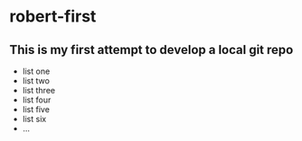 # robert-first
## This is my first attempt to develop a local git repo 

* list one
* list two
* list three
* list four
* list five
* list six
* ...